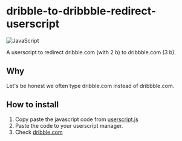 # dribble-to-dribbble-redirect-userscript

![JavaScript](https://img.shields.io/badge/javascript-%23323330.svg?style=for-the-badge&logo=javascript&logoColor=%23F7DF1E)  

A userscript to redirect dribble.com (with 2 b) to dribbble.com (3 b).

## Why

Let's be honest we often type dribble.com instead of dribbble.com.

## How to install
1. Copy paste the javascript code from [userscript.js](https://raw.githubusercontent.com/CypherpunkSamurai/dribble-to-dribbble-redirect-userscript/master/userscript.js)
2. Paste the code to your userscript manager.
3. Check [dribble.com](dribble.com)
